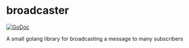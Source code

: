 broadcaster
===========
[![GoDoc](https://godoc.org/github.com/stvnrhodes/broadcaster?status.png)](https://godoc.org/github.com/stvnrhodes/broadcaster)

A small golang library for broadcasting a message to many subscribers

